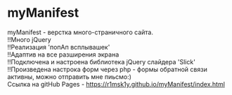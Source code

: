 # myManifest
myManifest - верстка много-страничного сайта.</br>
!!Много jQuery</br>
!!Реализация 'попАп всплывашек'</br>
!!Адаптив на все разширения экрана</br>
!!Подключена и настроена библиотека jQuery слайдера 'Slick'</br>
!!Произведена настрока форм через php - формы обратной связи активны, можно отправить мне пиьсмо:)</br>
Ссылка на gitHub Pages - https://r1msk1y.github.io/myManifest/index.html

